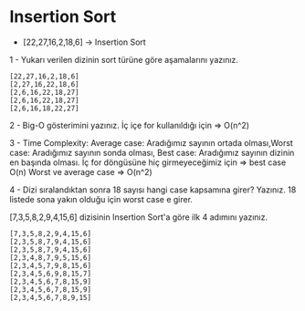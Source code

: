 # Insertion Sort

- [22,27,16,2,18,6] -> Insertion Sort

1 - Yukarı verilen dizinin sort türüne göre aşamalarını yazınız.

    [22,27,16,2,18,6]
    [2,27,16,22,18,6]
    [2,6,16,22,18,27]
    [2,6,16,22,18,27]
    [2,6,16,18,22,27]

2 - Big-O gösterimini yazınız.
    İç içe for kullanıldığı için => O(n^2)

3 - Time Complexity: Average case: Aradığımız sayının ortada olması,Worst case: Aradığımız sayının sonda olması, Best case: Aradığımız sayının dizinin en başında olması.
    İç for döngüsüne hiç girmeyeceğimiz için => best case O(n)
    Worst ve average case => O(n^2)

4 - Dizi sıralandıktan sonra 18 sayısı hangi case kapsamına girer? Yazınız.
    18 listede sona yakın olduğu için worst case e girer.


[7,3,5,8,2,9,4,15,6] dizisinin Insertion Sort'a göre ilk 4 adımını yazınız.
    
    [7,3,5,8,2,9,4,15,6]
    [2,3,5,8,7,9,4,15,6]
    [2,3,5,8,7,9,4,15,6]
    [2,3,4,8,7,9,5,15,6]
    [2,3,4,5,7,9,8,15,6]
    [2,3,4,5,6,9,8,15,7]
    [2,3,4,5,6,7,8,15,9]
    [2,3,4,5,6,7,8,15,9]
    [2,3,4,5,6,7,8,9,15]
